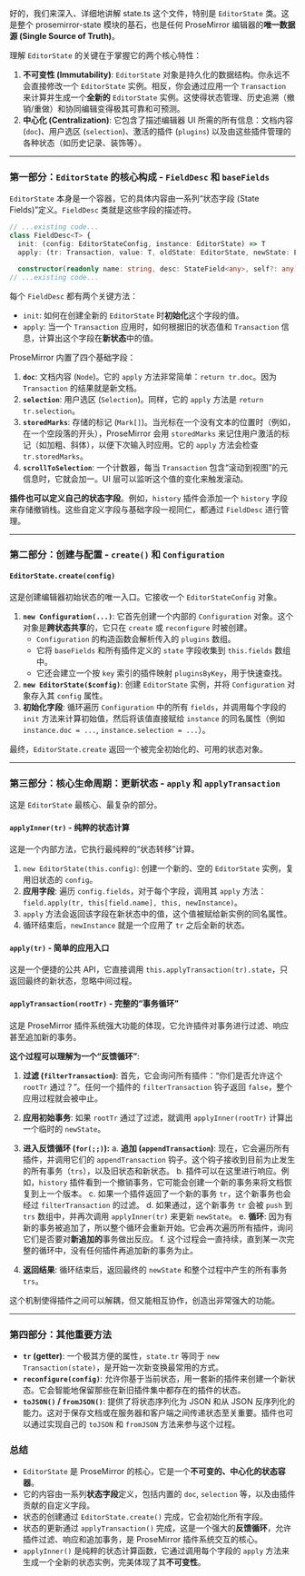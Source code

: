 好的，我们来深入、详细地讲解 state.ts 这个文件，特别是 `EditorState` 类。这是整个 prosemirror-state 模块的基石，也是任何 ProseMirror 编辑器的**唯一数据源 (Single Source of Truth)**。

理解 `EditorState` 的关键在于掌握它的两个核心特性：

1.  **不可变性 (Immutability)**: `EditorState` 对象是持久化的数据结构。你永远不会直接修改一个 `EditorState` 实例。相反，你会通过应用一个 `Transaction` 来计算并生成一个**全新的** `EditorState` 实例。这使得状态管理、历史追溯（撤销/重做）和协同编辑变得极其可靠和可预测。
2.  **中心化 (Centralization)**: 它包含了描述编辑器 UI 所需的所有信息：文档内容 (`doc`)、用户选区 (`selection`)、激活的插件 (`plugins`) 以及由这些插件管理的各种状态（如历史记录、装饰等）。

---

### 第一部分：`EditorState` 的核心构成 - `FieldDesc` 和 `baseFields`

`EditorState` 本身是一个容器，它的具体内容由一系列“状态字段 (State Fields)”定义。`FieldDesc` 类就是这些字段的描述符。

```typescript
// ...existing code...
class FieldDesc<T> {
  init: (config: EditorStateConfig, instance: EditorState) => T
  apply: (tr: Transaction, value: T, oldState: EditorState, newState: EditorState) => T

  constructor(readonly name: string, desc: StateField<any>, self?: any) {
// ...existing code...
```

每个 `FieldDesc` 都有两个关键方法：

- `init`: 如何在创建全新的 `EditorState` 时**初始化**这个字段的值。
- `apply`: 当一个 `Transaction` 应用时，如何根据旧的状态值和 `Transaction` 信息，计算出这个字段在**新状态**中的值。

ProseMirror 内置了四个基础字段：

1.  **`doc`**: 文档内容 (`Node`)。它的 `apply` 方法非常简单：`return tr.doc`。因为 `Transaction` 的结果就是新文档。
2.  **`selection`**: 用户选区 (`Selection`)。同样，它的 `apply` 方法是 `return tr.selection`。
3.  **`storedMarks`**: 存储的标记 (`Mark[]`)。当光标在一个没有文本的位置时（例如，在一个空段落的开头），ProseMirror 会用 `storedMarks` 来记住用户激活的标记（如加粗、斜体），以便下次输入时应用。它的 `apply` 方法会检查 `tr.storedMarks`。
4.  **`scrollToSelection`**: 一个计数器，每当 `Transaction` 包含“滚动到视图”的元信息时，它就会加一。UI 层可以监听这个值的变化来触发滚动。

**插件也可以定义自己的状态字段**。例如，`history` 插件会添加一个 `history` 字段来存储撤销栈。这些自定义字段与基础字段一视同仁，都通过 `FieldDesc` 进行管理。

---

### 第二部分：创建与配置 - `create()` 和 `Configuration`

#### `EditorState.create(config)`

这是创建编辑器初始状态的唯一入口。它接收一个 `EditorStateConfig` 对象。

1.  **`new Configuration(...)`**: 它首先创建一个内部的 `Configuration` 对象。这个对象是**跨状态共享**的，它只在 `create` 或 `reconfigure` 时被创建。
    - `Configuration` 的构造函数会解析传入的 `plugins` 数组。
    - 它将 `baseFields` 和所有插件定义的 `state` 字段收集到 `this.fields` 数组中。
    - 它还会建立一个按 `key` 索引的插件映射 `pluginsByKey`，用于快速查找。
2.  **`new EditorState($config)`**: 创建 `EditorState` 实例，并将 `Configuration` 对象存入其 `config` 属性。
3.  **初始化字段**: 循环遍历 `Configuration` 中的所有 `fields`，并调用每个字段的 `init` 方法来计算初始值，然后将该值直接赋给 `instance` 的同名属性（例如 `instance.doc = ...`, `instance.selection = ...`）。

最终，`EditorState.create` 返回一个被完全初始化的、可用的状态对象。

---

### 第三部分：核心生命周期：更新状态 - `apply` 和 `applyTransaction`

这是 `EditorState` 最核心、最复杂的部分。

#### `applyInner(tr)` - 纯粹的状态计算

这是一个内部方法，它执行最纯粹的“状态转移”计算。

1.  `new EditorState(this.config)`: 创建一个新的、空的 `EditorState` 实例，复用旧状态的 `config`。
2.  **应用字段**: 遍历 `config.fields`，对于每个字段，调用其 `apply` 方法：`field.apply(tr, this[field.name], this, newInstance)`。
3.  `apply` 方法会返回该字段在新状态中的值，这个值被赋给新实例的同名属性。
4.  循环结束后，`newInstance` 就是一个应用了 `tr` 之后全新的状态。

#### `apply(tr)` - 简单的应用入口

这是一个便捷的公共 API，它直接调用 `this.applyTransaction(tr).state`，只返回最终的新状态，忽略中间过程。

#### `applyTransaction(rootTr)` - 完整的“事务循环”

这是 ProseMirror 插件系统强大功能的体现，它允许插件对事务进行过滤、响应甚至追加新的事务。

**这个过程可以理解为一个“反馈循环”**:

1.  **过滤 (`filterTransaction`)**: 首先，它会询问所有插件：“你们是否允许这个 `rootTr` 通过？”。任何一个插件的 `filterTransaction` 钩子返回 `false`，整个应用过程就会被中止。

2.  **应用初始事务**: 如果 `rootTr` 通过了过滤，就调用 `applyInner(rootTr)` 计算出一个临时的 `newState`。

3.  **进入反馈循环 (`for(;;)`):**
    a. **追加 (`appendTransaction`)**: 现在，它会遍历所有插件，并调用它们的 `appendTransaction` 钩子。这个钩子接收到目前为止发生的所有事务（`trs`），以及旧状态和新状态。
    b. 插件可以在这里进行响应。例如，`history` 插件看到一个撤销事务，它可能会创建一个新的事务来将文档恢复到上一个版本。
    c. 如果一个插件返回了一个新的事务 `tr`，这个新事务也会经过 `filterTransaction` 的过滤。
    d. 如果通过，这个新事务 `tr` 会被 `push` 到 `trs` 数组中，并再次调用 `applyInner(tr)` 来更新 `newState`。
    e. **循环**: 因为有新的事务被追加了，所以整个循环会重新开始。它会再次遍历所有插件，询问它们是否要对**新追加的**事务做出反应。
    f. 这个过程会一直持续，直到某一次完整的循环中，没有任何插件再追加新的事务为止。

4.  **返回结果**: 循环结束后，返回最终的 `newState` 和整个过程中产生的所有事务 `trs`。

这个机制使得插件之间可以解耦，但又能相互协作，创造出非常强大的功能。

---

### 第四部分：其他重要方法

- **`tr` (getter)**: 一个极其方便的属性，`state.tr` 等同于 `new Transaction(state)`，是开始一次新变换最常用的方式。
- **`reconfigure(config)`**: 允许你基于当前状态，用一套新的插件来创建一个新状态。它会智能地保留那些在新旧插件集中都存在的插件的状态。
- **`toJSON()` / `fromJSON()`**: 提供了将状态序列化为 JSON 和从 JSON 反序列化的能力。这对于保存文档或在服务器和客户端之间传递状态至关重要。插件也可以通过实现自己的 `toJSON` 和 `fromJSON` 方法来参与这个过程。

### 总结

- `EditorState` 是 ProseMirror 的核心，它是一个**不可变的、中心化的状态容器**。
- 它的内容由一系列**状态字段**定义，包括内置的 `doc`, `selection` 等，以及由插件贡献的自定义字段。
- 状态的创建通过 `EditorState.create()` 完成，它会初始化所有字段。
- 状态的更新通过 `applyTransaction()` 完成，这是一个强大的**反馈循环**，允许插件过滤、响应和追加事务，是 ProseMirror 插件系统交互的核心。
- `applyInner()` 是纯粹的状态计算函数，它通过调用每个字段的 `apply` 方法来生成一个全新的状态实例，完美体现了其**不可变性**。
